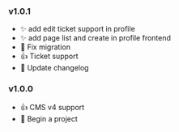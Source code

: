 ### v1.0.1 
* :sparkles: add edit ticket support in profile
* :sparkles: add page list and create in profile frontend
* :bug: Fix migration
* :+1: Ticket support
* :memo: Update changelog

### v1.0.0 
* :+1: CMS v4 support
* :tada: Begin a project

